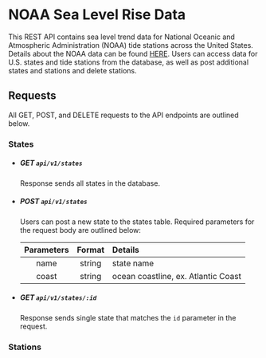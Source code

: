 # NOAA Sea Level Rise Data
This REST API contains sea level trend data for National Oceanic and Atmospheric Administration (NOAA) tide stations across the United States. Details about the NOAA data can be found [HERE](https://tidesandcurrents.noaa.gov/sltrends/sltrends_us.html). Users can access data for U.S. states and tide stations from the database, as well as post additional states and stations and delete stations.

## Requests
All GET, POST, and DELETE requests to the API endpoints are outlined below.

### States

* ##### GET `api/v1/states`
  Response sends all states in the database.
  
* ##### POST `api/v1/states`
  Users can post a new state to the states table. Required parameters for the request body are outlined below:
  
  | Parameters    | Format        | Details                             |
  | :------------:|:-------------:|:------------------------------------|
  | name          | string        | state name                          |
  | coast         | string        | ocean coastline, ex. Atlantic Coast |
  
  
* ##### GET `api/v1/states/:id`
  Response sends single state that matches the `id` parameter in the request.
  
### Stations

